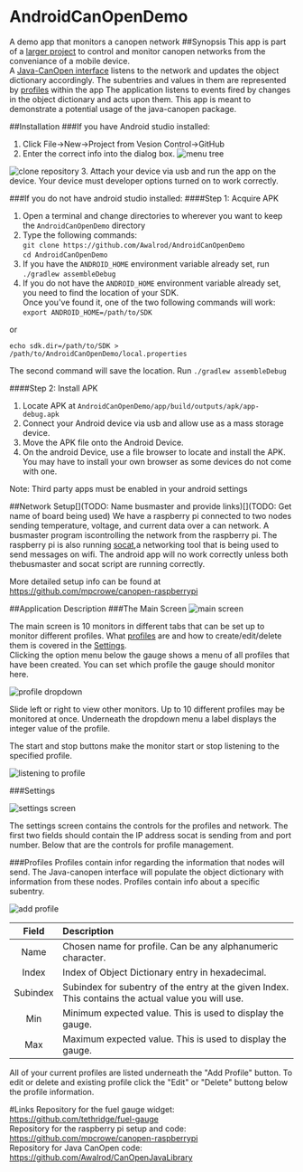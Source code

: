 # AndroidCanOpenDemo
A demo app that monitors a canopen network
##Synopsis
This app is part of a [larger project](https://github.com/mpcrowe/canopen-raspberrypi) to control and monitor canopen networks from the conveniance of a mobile device.  
A [Java-CanOpen interface](https://github.com/Awalrod/CanOpenJavaLibrary)  listens to the network and updates the object dictionary accordingly. The subentries and values in them are represented by [profiles](#profiles) within the app
The application listens to events fired by changes in the object dictionary and acts upon them. This app is meant to 
demonstrate a potential usage of the java-canopen package.  

##Installation
###If you have Android studio installed:  
1. Click File->New->Project from Vesion Control->GitHub 
2. Enter the correct info into the dialog box. 
![menu tree](https://github.com/Awalrod/AndroidCanOpenDemo/blob/master/images/ImportFromVersionControl.png)  
 
![clone repository](https://github.com/Awalrod/AndroidCanOpenDemo/blob/master/images/CloneRepository.png)
3. Attach your device via usb and run the app on the device. Your device must developer options turned on to work correctly.

###If you do not have android studio installed:
####Step 1: Acquire APK
1. Open a terminal and change directories to wherever you want to keep the `AndroidCanOpenDemo` directory
2. Type the following commands:  
  `git clone https://github.com/Awalrod/AndroidCanOpenDemo`  
  `cd AndroidCanOpenDemo`
3. If you have the `ANDROID_HOME` environment variable already set, run `./gradlew assembleDebug`
4. If you do not have the `ANDROID_HOME` environment variable already set, you need to find the location of your SDK.  
  Once you've found it, one of the two following commands will work:  
  `export ANDROID_HOME=/path/to/SDK`
  
  or
  
  `echo sdk.dir=/path/to/SDK > /path/to/AndroidCanOpenDemo/local.properties`  
 
  The second command will save the location.
  Run `./gradlew assembleDebug`  



####Step 2: Install APK
1. Locate APK at `AndroidCanOpenDemo/app/build/outputs/apk/app-debug.apk`  
2. Connect your Android device via usb and allow use as a mass storage device.
3. Move the APK file onto the Android Device.
4. On the android Device, use a file browser to locate and install the APK. You may have to install your own browser as some devices do not come with one.

Note: Third party apps must be enabled in your android settings  

##Network Setup[](TODO: Name busmaster and provide links)[](TODO: Get name of board being used)
We have a raspberry pi connected to two nodes sending temperature, voltage, and current data over a can network. A busmaster program iscontrolling the network from the raspberry pi. The raspberry pi is also running [socat](http://www.dest-unreach.org/socat/),a networking tool that is being used to send messages on wifi. The android app will no work correctly unless both thebusmaster and socat script are running correctly.  

More detailed setup info can be found at https://github.com/mpcrowe/canopen-raspberrypi

##Application Description
###The Main Screen
![main screen]( https://github.com/Awalrod/AndroidCanOpenDemo/blob/master/images/appMainScreen.png )  

The main screen is 10 monitors in different tabs that can be set up to monitor different profiles. What [profiles](#profiles) are and how to create/edit/delete them is covered in the [Settings](#settings).  
Clicking the option menu below the gauge shows a menu of all profiles that have been created. You can set which profile the gauge should monitor here.  

![profile dropdown](https://github.com/Awalrod/AndroidCanOpenDemo/blob/master/images/appProfileDropdown.png)  

Slide left or right to view other monitors. Up to 10 different profiles may be monitored at once. Underneath the dropdown menu a label displays the integer value of the profile.  

The start and stop buttons make the monitor start or stop listening to the specified profile.

![listening to profile](https://github.com/Awalrod/AndroidCanOpenDemo/blob/master/images/appMainListening.png)


###Settings  

![settings screen](https://github.com/Awalrod/AndroidCanOpenDemo/blob/master/images/appSettingsScreen.png)  

The settings screen contains the controls for the profiles and network. The first two fields should contain the IP address socat is sending from and port number. Below that are the controls for profile management.

###Profiles
Profiles contain infor regarding the information that nodes will send. The Java-canopen interface will populate the object dictionary with information from these nodes. Profiles contain info about a specific subentry.  

![add profile](https://github.com/Awalrod/AndroidCanOpenDemo/blob/master/images/appAddProfileDialog.png)

|Field   |Description|
|:------:|:----------|
|Name    |Chosen name for profile. Can be any alphanumeric character.|
|Index   |Index of Object Dictionary entry in hexadecimal.|
|Subindex|Subindex for subentry of the entry at the given Index. This contains the actual value you will use.|
|Min     |Minimum expected value. This is used to display the gauge.|
|Max     |Maximum expected value. This is used to display the gauge.|  

All of your current profiles are listed underneath the "Add Profile" button. To edit or delete and existing profile click the "Edit" or "Delete" buttong below the profile information.

#Links
Repository for the fuel gauge widget: https://github.com/tethridge/fuel-gauge  
Repository for the raspberry pi setup and code: https://github.com/mpcrowe/canopen-raspberrypi  
Repository for Java CanOpen code: https://github.com/Awalrod/CanOpenJavaLibrary
